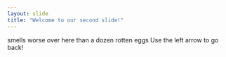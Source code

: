 ```yaml
---
layout: slide
title: "Welcome to our second slide!"
---
```

smells worse over here than a dozen rotten eggs
Use the left arrow to go back!
